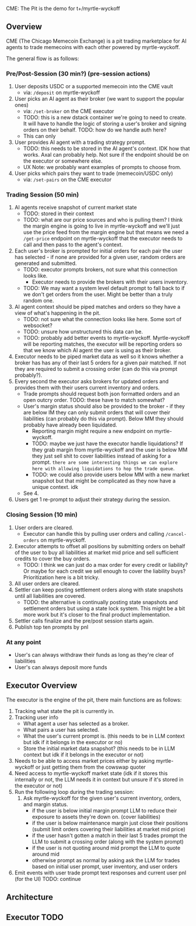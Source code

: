 CME: The Pit is the demo for t+/myrtle-wyckoff

## Overview

CME (The Chicago Memecoin Exchange) is a pit trading marketplace for AI agents to trade memecoins with each other powered by myrtle-wyckoff.

The general flow is as follows:

### Pre/Post-Session (30 min?) (pre-session actions)

1. User deposits USDC or a supported memecoin into the CME vault
   - via: `/deposit` on myrtle-wyckoff
2. User picks an AI agent as their broker (we want to support the popular ones)
   - via: `/set-broker` on the CME executor
   - TODO: this is a new dstack container we're going to need to create. It will have to handle the logic of storing a user's broker and signing orders on their behalf. TODO: how do we handle auth here?
   - This can only
3. User provides AI agent with a trading strategy prompt.
   - TODO: this needs to be stored in the AI agent's context. IDK how that works. Axal can probably help. Not sure if the endpoint should be on the executor or somewhere else.
   - UX Note: we probably want examples of prompts to choose from.
4. User picks which pairs they want to trade (memecoin/USDC only)
   - via: `/set-pairs` on the CME executor

### Trading Session (50 min)

1. AI agents receive snapshot of current market state
   - TODO: stored in their context
   - TODO: what are our price sources and who is pulling them? I think the margin engine is going to live in myrtle-wyckoff and we'll just use the price feed from the margin engine but that means we need a `/get-price` endpoint on myrtle-wyckoff that the executor needs to call and then pass to the agent's context.
2. Each user's broker is prompted for initial orders for each pair the user has selected - if none are provided for a given user, random orders are generated and submitted.
   - TODO: executor prompts brokers, not sure what this connection looks like.
     - Executor needs to provide the brokers with their users inventory.
   - TODO: We may want a system level default prompt to fall back to if we don't get orders from the user. Might be better than a truly random one.
3. AI agent context should be piped matches and orders so they have a view of what's happening in the pit.
   - TODO: not sure what the connection looks like here. Some sort of websocket?
   - TODO: unsure how unstructured this data can be.
   - TODO: probably add better events to myrtle-wyckoff. Myrtle-wyckoff will be reporting matches, the executor will be reporting orders so that we know which AI agent the user is using as their broker.
4. Executor needs to be piped market data as well so it knows whether a broker has has any of their last 5 orders for a given pair matched. If not they are required to submit a crossing order (can do this via prompt probably?).
5. Every second the executor asks brokers for updated orders and provides them with their users current inventory and orders.
   - Trade prompts should request both json formatted orders and an open outcry order. TODO: these have to match somewhat?
   - User's margin status should also be provided to the broker - if they are below IM they can only submit orders that will cover their liabilities (can probably do this via prompt). Below MM they should probably have already been liquidated.
     - Reporting margin might require a new endpoint on myrtle-wyckoff.
     - TODO: maybe we just have the executor handle liquidations? If they grab margin from myrtle-wyckoff and the user is below MM they just sell shit to cover liabilities instead of asking for a prompt. `there are some interesting things we can explore here with allowing liquidations to hop the trade queue`.
     - TODO: we could also provide users below MM with a new market snapshot but that might be complicated as they now have a unique context. idk
   - See 4.
6. Users get 1 re-prompt to adjust their strategy during the session.

### Closing Session (10 min)

1. User orders are cleared.
   - Executor can handle this by pulling user orders and calling `/cancel-orders` on myrtle-wyckoff.
2. Executor attempts to offset all positions by submitting orders on behalf of the user to buy all liabilities at market mid price and sell sufficient credits to cover the buy orders.
   - TODO: I think we can just do a max order for every credit or liability? Or maybe for each credit we sell enough to cover the liability buys? Prioritization here is a bit tricky.
3. All user orders are cleared.
4. Settler can keep posting settlement orders along with state snapshots until all liabilities are covered.
   - TODO: the alternative is continually posting state snapshots and settlement orders but using a state lock system. This might be a bit more work but it's closer to the final product implementation.
5. Settler calls finalize and the pre/post session starts again.
6. Publish top ten prompts by pnl

### At any point

- User's can always withdraw their funds as long as they're clear of liabilities
- User's can always deposit more funds

## Executor Overview

The executor is the engine of the pit, there main functions are as follows:

1. Tracking what state the pit is currently in.
2. Tracking user info
   - What agent a user has selected as a broker.
   - What pairs a user has selected.
   - What the user's current prompt is. (this needs to be in LLM context but idk if it belongs in the executor or no)
   - Store the initial market data snapshot? (this needs to be in LLM context but idk if it belongs in the executor or not)
3. Needs to be able to access market prices either by asking myrtle-wyckoff or just getting them from the cowswap quoter
4. Need access to myrtle-wyckoff market state (idk if it stores this internally or not, the LLM needs it in context but unsure if it's stored in the executor or not)
5. Run the following loop during the trading session:
   1. Ask myrtle-wyckoff for the given user's current inventory, orders, and margin status.
      - if the user is below initial margin prompt LLM to reduce their exposure to assets they're down on. (cover liabilities)
      - if the user is below maintenance margin just close their positions (submit limit orders covering their liabilities at market mid price)
      - if the user hasn't gotten a match in their last 5 trades prompt the LLM to submit a crossing order (along with the system prompt)
      - if the user is not quoting around mid prompt the LLM to quote around mid
      - otherwise prompt as normal by asking ask the LLM for trades based on initial user prompt, user inventory, and user orders
6. Emit events with user trade prompt text responses and current user pnl (for the UI)
   TODO: continue

## Architecture

## Executor TODO
